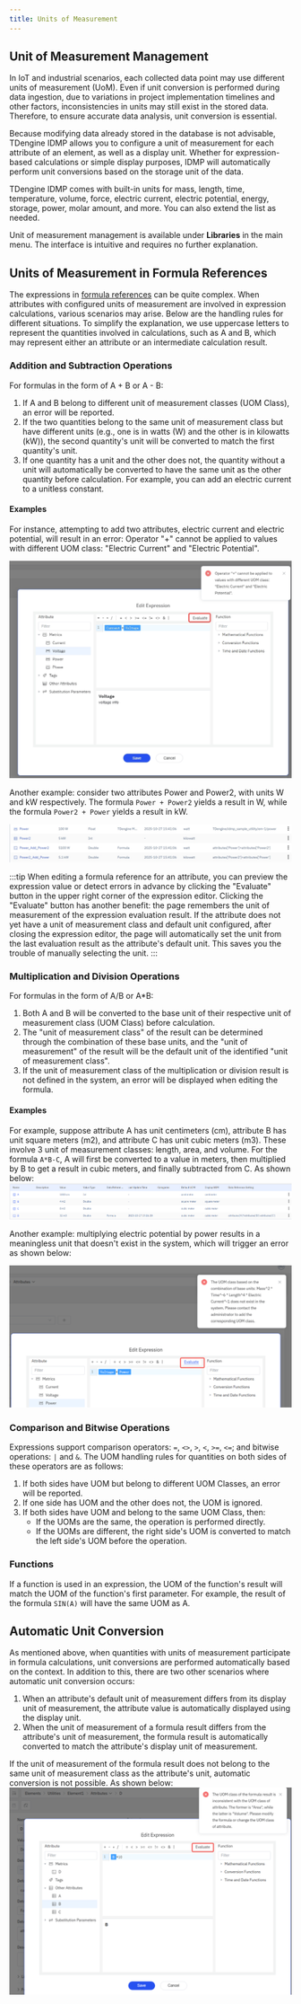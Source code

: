```yaml
---
title: Units of Measurement
---
```


## Unit of Measurement Management

In IoT and industrial scenarios, each collected data point may use different units of measurement (UoM). Even if unit conversion is performed during data ingestion, due to variations in project implementation timelines and other factors, inconsistencies in units may still exist in the stored data. Therefore, to ensure accurate data analysis, unit conversion is essential.

Because modifying data already stored in the database is not advisable, TDengine IDMP allows you to configure a unit of measurement for each attribute of an element, as well as a display unit. Whether for expression-based calculations or simple display purposes, IDMP will automatically perform unit conversions based on the storage unit of the data.

TDengine IDMP comes with built-in units for mass, length, time, temperature, volume, force, electric current, electric potential, energy, storage, power, molar amount, and more. You can also extend the list as needed.

Unit of measurement management is available under **Libraries** in the main menu. The interface is intuitive and requires no further explanation.

## Units of Measurement in Formula References

The expressions in [formula references](../basic/data-model#formula) can be quite complex. When attributes with configured units of measurement are involved in expression calculations, various scenarios may arise. Below are the handling rules for different situations. To simplify the explanation, we use uppercase letters to represent the quantities involved in calculations, such as A and B, which may represent either an attribute or an intermediate calculation result.

### Addition and Subtraction Operations

For formulas in the form of A + B or A - B:
1. If A and B belong to different unit of measurement classes (UOM Class), an error will be reported.
2. If the two quantities belong to the same unit of measurement class but have different units (e.g., one is in watts (W) and the other is in kilowatts (kW)), the second quantity's unit will be converted to match the first quantity's unit.
3. If one quantity has a unit and the other does not, the quantity without a unit will automatically be converted to have the same unit as the other quantity before calculation. For example, you can add an electric current to a unitless constant.

#### Examples
For instance, attempting to add two attributes, electric current and electric potential, will result in an error: Operator "+" cannot be applied to values with different UOM class: "Electric Current" and "Electric Potential".

![formula with uom example 1](./formula-uom.jpg)

Another example: consider two attributes Power and Power2, with units W and kW respectively. The formula `Power + Power2` yields a result in W, while the formula `Power2 + Power` yields a result in kW.

![power add power2](./power_add_power2.jpg)

:::tip
When editing a formula reference for an attribute, you can preview the expression value or detect errors in advance by clicking the "Evaluate" button in the upper right corner of the expression editor.
Clicking the "Evaluate" button has another benefit: the page remembers the unit of measurement of the expression evaluation result. If the attribute does not yet have a unit of measurement class and default unit configured, after closing the expression editor, the page will automatically set the unit from the last evaluation result as the attribute's default unit. This saves you the trouble of manually selecting the unit.
:::

### Multiplication and Division Operations

For formulas in the form of A/B or A*B:
1. Both A and B will be converted to the base unit of their respective unit of measurement class (UOM Class) before calculation.
2. The "unit of measurement class" of the result can be determined through the combination of these base units, and the "unit of measurement" of the result will be the default unit of the identified "unit of measurement class".
3. If the unit of measurement class of the multiplication or division result is not defined in the system, an error will be displayed when editing the formula.

#### Examples
For example, suppose attribute A has unit centimeters (cm), attribute B has unit square meters (m2), and attribute C has unit cubic meters (m3). These involve 3 unit of measurement classes: length, area, and volume. For the formula `A*B-C`, A will first be converted to a value in meters, then multiplied by B to get a result in cubic meters, and finally subtracted from C. As shown below:
![formula A * B -C](./formula_abcd.png)

Another example: multiplying electric potential by power results in a meaningless unit that doesn't exist in the system, which will trigger an error as shown below:

![uom not defined](./uom_not_defined.png)

### Comparison and Bitwise Operations

Expressions support comparison operators: `=`, `<>`, `>`, `<`, `>=`, `<=`; and bitwise operations: `|` and `&`. The UOM handling rules for quantities on both sides of these operators are as follows:
1. If both sides have UOM but belong to different UOM Classes, an error will be reported.
2. If one side has UOM and the other does not, the UOM is ignored.
3. If both sides have UOM and belong to the same UOM Class, then:
    * If the UOMs are the same, the operation is performed directly.
    * If the UOMs are different, the right side's UOM is converted to match the left side's UOM before the operation.

### Functions

If a function is used in an expression, the UOM of the function's result will match the UOM of the function's first parameter. For example, the result of the formula `SIN(A)` will have the same UOM as A.

## Automatic Unit Conversion

As mentioned above, when quantities with units of measurement participate in formula calculations, unit conversions are performed automatically based on the context. In addition to this, there are two other scenarios where automatic unit conversion occurs:
1. When an attribute's default unit of measurement differs from its display unit of measurement, the attribute value is automatically displayed using the display unit.
2. When the unit of measurement of a formula result differs from the attribute's unit of measurement, the formula result is automatically converted to match the attribute's display unit of measurement.

If the unit of measurement of the formula result does not belong to the same unit of measurement class as the attribute's unit, automatic conversion is not possible. As shown below:
![result convert error](./result_convert_error.png)
